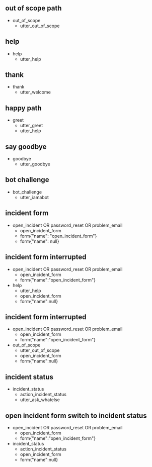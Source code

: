 ## out of scope path

* out_of_scope
  - utter_out_of_scope

## help

* help
  - utter_help

## thank

* thank
  - utter_welcome

## happy path

* greet
  - utter_greet
  - utter_help

## say goodbye

* goodbye
  - utter_goodbye

## bot challenge

* bot_challenge
  - utter_iamabot

## incident form

* open_incident OR password_reset OR problem_email
  - open_incident_form
  - form{"name": "open_incident_form"}
  - form{"name": null}

## incident form interrupted

* open_incident OR password_reset OR problem_email
  - open_incident_form
  - form{"name":"open_incident_form"}
* help
  - utter_help
  - open_incident_form
  - form{"name":null}

## incident form interrupted

* open_incident OR password_reset OR problem_email
  - open_incident_form
  - form{"name":"open_incident_form"}
* out_of_scope
  - utter_out_of_scope
  - open_incident_form
  - form{"name":null}

## incident status

* incident_status
  - action_incident_status
  - utter_ask_whatelse

## open incident form switch to incident status

* open_incident OR password_reset OR problem_email
  - open_incident_form
  - form{"name":"open_incident_form"}
* incident_status
  - action_incident_status
  - open_incident_form
  - form{"name":null}
